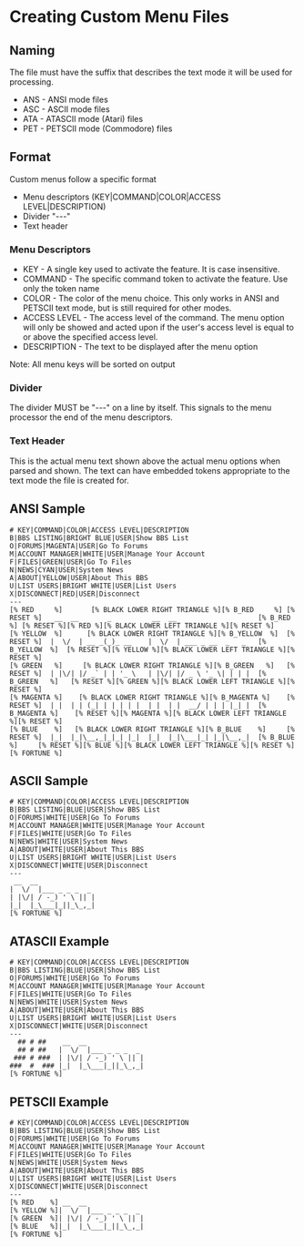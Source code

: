 # Creating Custom Menu Files

## Naming

The file must have the suffix that describes the text mode it will be used for processing.

* ANS - ANSI mode files
* ASC - ASCII mode files
* ATA - ATASCII mode (Atari) files
* PET - PETSCII mode (Commodore) files

## Format

Custom menus follow a specific format

* Menu descriptors (KEY|COMMAND|COLOR|ACCESS LEVEL|DESCRIPTION)
* Divider "---"
* Text header

### Menu Descriptors

* KEY          - A single key used to activate the feature.  It is case insensitive.
* COMMAND      - The specific command token to activate the feature.  Use only the token name
* COLOR        - The color of the menu choice.  This only works in ANSI and PETSCII text mode, but is still required for other modes.
* ACCESS LEVEL - The access level of the command.  The menu option will only be showed and acted upon if the user's access level is equal to or above the specified access level.
* DESCRIPTION  - The text to be displayed after the menu option

Note: All menu keys will be sorted on output

### Divider

The divider MUST be "---" on a line by itself.  This signals to the menu processor the end of the menu descriptors.

### Text Header

This is the actual menu text shown above the actual menu options when parsed and shown.  The text can have embedded tokens appropriate to the text mode the file is created for.

## ANSI Sample

```
# KEY|COMMAND|COLOR|ACCESS LEVEL|DESCRIPTION
B|BBS LISTING|BRIGHT BLUE|USER|Show BBS List
O|FORUMS|MAGENTA|USER|Go To Forums
M|ACCOUNT MANAGER|WHITE|USER|Manage Your Account
F|FILES|GREEN|USER|Go To Files
N|NEWS|CYAN|USER|System News
A|ABOUT|YELLOW|USER|About This BBS
U|LIST USERS|BRIGHT WHITE|USER|List Users
X|DISCONNECT|RED|USER|Disconnect
---
[% RED     %]       [% BLACK LOWER RIGHT TRIANGLE %][% B_RED     %] [% RESET %]   __  __       _          __  __                    [% B_RED     %] [% RESET %][% RED %][% BLACK LOWER LEFT TRIANGLE %][% RESET %]
[% YELLOW  %]      [% BLACK LOWER RIGHT TRIANGLE %][% B_YELLOW  %]  [% RESET %]  |  \/  | __ _(_)_ __    |  \/  | ___ _ __  _   _   [% B_YELLOW  %]  [% RESET %][% YELLOW %][% BLACK LOWER LEFT TRIANGLE %][% RESET %]
[% GREEN   %]     [% BLACK LOWER RIGHT TRIANGLE %][% B_GREEN   %]   [% RESET %]  | |\/| |/ _` | | '_ \   | |\/| |/ _ \ '_ \| | | |  [% B_GREEN   %]   [% RESET %][% GREEN %][% BLACK LOWER LEFT TRIANGLE %][% RESET %]
[% MAGENTA %]    [% BLACK LOWER RIGHT TRIANGLE %][% B_MAGENTA %]    [% RESET %]  | |  | | (_| | | | | |  | |  | |  __/ | | | |_| |  [% B_MAGENTA %]    [% RESET %][% MAGENTA %][% BLACK LOWER LEFT TRIANGLE %][% RESET %]
[% BLUE    %]   [% BLACK LOWER RIGHT TRIANGLE %][% B_BLUE    %]     [% RESET %]  |_|  |_|\__,_|_|_| |_|  |_|  |_|\___|_| |_|\__,_|  [% B_BLUE    %]     [% RESET %][% BLUE %][% BLACK LOWER LEFT TRIANGLE %][% RESET %]
[% FORTUNE %]
```

## ASCII Sample

```
# KEY|COMMAND|COLOR|ACCESS LEVEL|DESCRIPTION
B|BBS LISTING|BLUE|USER|Show BBS List
O|FORUMS|WHITE|USER|Go To Forums
M|ACCOUNT MANAGER|WHITE|USER|Manage Your Account
F|FILES|WHITE|USER|Go To Files
N|NEWS|WHITE|USER|System News
A|ABOUT|WHITE|USER|About This BBS
U|LIST USERS|BRIGHT WHITE|USER|List Users
X|DISCONNECT|WHITE|USER|Disconnect
---
 __  __
|  \/  |___ _ _ _  _
| |\/| / -_) ' \ || |
|_|  |_\___|_||_\_,_|
[% FORTUNE %]
```

## ATASCII Example

```
# KEY|COMMAND|COLOR|ACCESS LEVEL|DESCRIPTION
B|BBS LISTING|BLUE|USER|Show BBS List
O|FORUMS|WHITE|USER|Go To Forums
M|ACCOUNT MANAGER|WHITE|USER|Manage Your Account
F|FILES|WHITE|USER|Go To Files
N|NEWS|WHITE|USER|System News
A|ABOUT|WHITE|USER|About This BBS
U|LIST USERS|BRIGHT WHITE|USER|List Users
X|DISCONNECT|WHITE|USER|Disconnect
---
  ## # ##    __  __
  ## # ##   |  \/  |___ _ _ _  _
 ### # ###  | |\/| / -_) ' \ || |
###  #  ### |_|  |_\___|_||_\_,_|
[% FORTUNE %]
```

## PETSCII Example

```
# KEY|COMMAND|COLOR|ACCESS LEVEL|DESCRIPTION
B|BBS LISTING|BLUE|USER|Show BBS List
O|FORUMS|WHITE|USER|Go To Forums
M|ACCOUNT MANAGER|WHITE|USER|Manage Your Account
F|FILES|WHITE|USER|Go To Files
N|NEWS|WHITE|USER|System News
A|ABOUT|WHITE|USER|About This BBS
U|LIST USERS|BRIGHT WHITE|USER|List Users
X|DISCONNECT|WHITE|USER|Disconnect
---
[% RED    %] __  __
[% YELLOW %]|  \/  |___ _ _ _  _
[% GREEN  %]| |\/| / -_) ' \ || |
[% BLUE   %]|_|  |_\___|_||_\_,_|
[% FORTUNE %]
```

